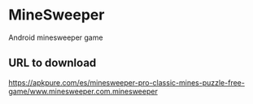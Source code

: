 # MineSweeper
Android minesweeper game

## URL to download

https://apkpure.com/es/minesweeper-pro-classic-mines-puzzle-free-game/www.minesweeper.com.minesweeper






